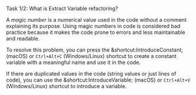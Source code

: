 Task 1/2: What is Extract Variable refactoring?

A *magic number* is a numerical value used in the code without a comment explaining its purpose.
Using magic numbers in code is considered bad practice because it makes the code prone to errors and less maintainable and readable.

To resolve this problem, you can press the &shortcut:IntroduceConstant; (macOS) or `Ctrl+Alt+C` (Windows/Linux) shortcut to create a constant variable
with a meaningful name and use it in the code.

If there are duplicated values in the code (string values or just lines of code),
you can use the &shortcut:IntroduceVariable; (macOS) or `Ctrl+Alt+V` (Windows/Linux) shortcut to introduce a variable.